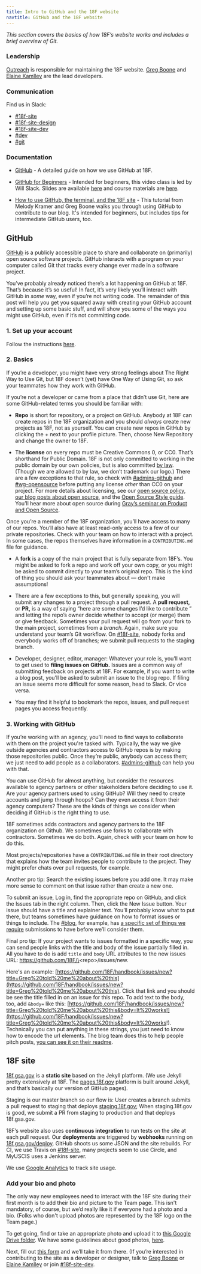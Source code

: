 ```yaml
---
title: Intro to GitHub and the 18F website
navtitle: GitHub and the 18F website
---
```


_This section covers the basics of how 18F&rsquo;s website works and includes a brief overview of Git._


### Leadership

[Outreach](https://handbook.18f.gov/outreach) is responsible for maintaining the 18F website. [Greg Boone](https://18f.slack.com/messages/@gregboone) and [Elaine Kamlley](https://18f.slack.com/messages/@elainekamlley) are the lead developers.

### Communication

Find us in Slack:

- [#18f-site](https://18f.slack.com/messages/18f-site)
- [#18f-site-design](https://18f.slack.com/messages/18f-site-design)
- [#18f-site-dev](https://18f.slack.com/messages/18f-site-dev)
- [#dev](https://18f.slack.com/messages/dev)
- [#git](https://18f.slack.com/messages/git)

### Documentation

- [GitHub](https://handbook.18f.gov/github/) - A detailed guide on how we use GitHub at 18F.

- [GitHub for Beginners](http://www.digitalgov.gov/event/github-for-beginners/) - Intended for beginners, this video class is led by Will Slack. Slides are available [here](https://pages.18f.gov/slides/github-basics/#/18) and course materials are [here](https://docs.google.com/document/d/18b-4VPTcuqat-enGQSVzivGH2CsqdQVG0K0eToRM39I/edit).

- [How to use GitHub, the terminal, and the 18F site](https://18f.gsa.gov/2015/03/03/how-to-use-github-and-the-terminal-a-guide/) - This tutorial from Melody Kramer and Greg Boone walks you through using GitHub to contribute to our blog. It's intended for beginners, but includes tips for intermediate GitHub users, too.

## GitHub

[GitHub](https://github.com) is a publicly accessible place to share and collaborate on (primarily) open source software projects. GitHub interacts with a program on your computer called Git that tracks every change ever made in a software project.

You&rsquo;ve probably already noticed there&rsquo;s a lot happening on GitHub at 18F. That&rsquo;s because it&rsquo;s so useful! In fact, it&rsquo;s very likely you&rsquo;ll interact with GitHub in _some_ way, even if you&rsquo;re not writing code. The remainder of this post will help you get you squared away with creating your GitHub account and setting up some basic stuff, and will show you some of the ways you might use GitHub, even if it&rsquo;s not committing code.

### 1. Set up your account

Follow the instructions [here](https://handbook.18f.gov/github/).

### 2. Basics

If you&rsquo;re a developer, you might have very strong feelings about The Right Way to Use Git, but 18F doesn&rsquo;t (yet) have One Way of Using Git, so ask your teammates how they work with GitHub.

If you&rsquo;re not a developer or came from a place that didn&rsquo;t use Git, here are some GitHub-related terms you should be familiar with:

- **Repo** is short for repository, or a project on GitHub. Anybody at 18F can create repos in the 18F organization and you should _always_ create new projects as 18F, not as yourself. You can create new repos in GitHub by clicking the + next to your profile picture. Then, choose New Repository and change the owner to 18F.

- The **license** on every repo must be Creative Commons 0, or CC0. That&rsquo;s shorthand for Public Domain. 18F is not only committed to working in the public domain by our own policies, but is also committed [by law](https://www.usa.gov/government-works). (Though we are allowed to by law, we don&rsquo;t trademark our logo.) There are a few exceptions to that rule, so check with [#admins-github](https://18f.slack.com/archives/admins-github) and [#wg-opensource](https://18f.slack.com/archives/wg-opensource) before putting any license _other_ than CC0 on your project. For more details about licensing, see our [open source policy](https://github.com/18F/open-source-policy), [our blog posts about open source](https://18f.gsa.gov/tags/open-source/), and the [Open Source Style guide](https://pages.18f.gov/open-source-guide/). You&rsquo;ll hear more about open source during [Gray&rsquo;s seminar on Product and Open Source](https://handbook.18f.gov/intro-to-product-and-open-source).

Once you&rsquo;re a member of the 18F organization, you&rsquo;ll have access to many of our repos.  You&rsquo;ll also have at least read-only access to a few of our private repositories. Check with your team on how to interact with a project. In some cases, the repos themselves have information in a `CONTRIBUTING.md` file for guidance.

- A **fork** is a copy of the main project that is fully separate from 18F&rsquo;s. You might be asked to fork a repo and work off your own copy, or you might be asked to commit directly to your team&rsquo;s original repo. This is the kind of thing you should ask your teammates about — don't make assumptions!

- There are a few exceptions to this, but generally speaking, you will submit any changes to a project through a pull request. A **pull request,** or **PR,** is a way of saying  &ldquo;here are some changes I&rsquo;d like to contribute &rdquo; and letting the repo&rsquo;s owner decide whether to accept (or merge) them or give feedback. Sometimes your pull request will go from your fork to the main project, sometimes from a _branch._ Again, make sure you understand your team&rsquo;s Git workflow. On [#18f-site](), nobody forks and everybody works off of branches; we submit pull requests to the staging branch.

- Developer, designer, editor, manager: Whatever your role is, you&rsquo;ll want to get used to **filing issues on GitHub.** Issues are a common way of submitting feedback on projects at 18F. For example, if you want to write a blog post, you&rsquo;ll be asked to submit an issue to the blog repo. If filing an issue seems more difficult for some reason, head to Slack. Or vice versa.

- You may find it helpful to bookmark the repos, issues, and pull request pages you access frequently.

### 3. Working with GitHub

If you&rsquo;re working with an agency, you'll need to find ways to collaborate with them on the project you're tasked with. Typically, the way we give outside agencies and contractors access to GitHub repos is by making those repositories public. Once they&rsquo;re public, anybody can access them; we just need to add people as a collaborators. [#admins-github](https://18f.slack.com/archives/admins-github) can help you with that.

You can use GitHub for almost anything, but consider the resources available to agency partners or other stakeholders before deciding to use it. Are your agency partners used to using GitHub? Will they need to create accounts and jump through hoops? Can they even access it from their agency computers? These are the kinds of things we consider when deciding if GitHub is the right thing to use.

18F sometimes adds contractors and agency partners to the 18F organization on Github. We sometimes use forks to collaborate with contractors. Sometimes we do both. Again, check with your team on how to do this.

Most projects/repositories have a `CONTRIBUTING.md` file in their root directory that explains how the team invites people to contribute to the project. They might prefer chats over pull requests, for example.

Another pro tip: Search the existing issues before you add one. It may make more sense to comment on that issue rather than create a new one.

To submit an issue, Log in, find the appropriate repo on GitHub, and click the Issues tab in the right column. Then, click the New Issue button. Your issue should have a title and explainer text. You&rsquo;ll probably know what to put there, but teams sometimes have guidance on how to format issues or things to include. The [#blog](https://18f.slack.com/archives/blog), for example, has [a specific set of things we require](https://github.com/18F/blog-drafts#readme) submissions to have before we&rsquo;ll consider them.

Final pro tip: If your project wants to issues formatted in a specific way, you can send people links with the title and body of the issue partially filled in. All you have to do is add `title` and `body` URL attributes to the new issues URL: https://github.com/18F/\<repo\>/issues/new.

Here's an example: [https://github.com/18F/handbook/issues/new?title=Greg%20told%20me%20about%20this](https://github.com/18F/handbook/issues/new?title=Greg%20told%20me%20about%20this). Click that link and you should be see the title filled in on an issue for this repo. To add text to the body, too, add `&body=` like this: [https://github.com/18F/handbook/issues/new?title=Greg%20told%20me%20about%20this&body=It%20works!](https://github.com/18F/handbook/issues/new?title=Greg%20told%20me%20about%20this&body=It%20works!). Technically you can put anything in these strings, you just need to know how to encode the url elements. The blog team does this to help people pitch posts, [you can see it on their readme](https://github.com/18f/blog-drafts).


## 18F site

[18f.gsa.gov](http://18f.gsa.gov/) is a **static site** based on the Jekyll platform. (We use Jekyll pretty extensively at 18F. The [pages.18f.gov]() platform is built around Jekyll, and that&rsquo;s basically our version of GitHub pages).

Staging is our master branch so our flow is: User creates a branch submits a pull request to staging that deploys [staging.18f.gov](http://staging.18f.gov); When staging.18f.gov is good, we submit a PR from staging to production and that deploys 18f.gsa.gov.

18F&rsquo;s website also uses **continuous integration** to run tests on the site at each pull request. Our **deployments** are triggered by **webhooks** running on [18f.gsa.gov/deploy](http://18f.gsa.gov/deploy). GitHub shoots us some JSON and the site rebuilds. For CI, we use Travis on [#18f-site](https://18f.slack.com/archives/18f-site), many projects seem to use Circle, and MyUSCIS uses a Jenkins server.

We use [Google Analytics](https://handbook.18f.gov/google-analytics/) to track site usage.

### Add your bio and photo

The only way new employees need to interact with the 18F site during their first month is to add their bio and picture to the Team page. This isn't mandatory, of course, but we&rsquo;d really like it if everyone had a photo and a bio. (Folks who don't upload photos are represented by the 18F logo on the Team page.)

To get going, find or take an appropriate photo and upload it to [this Google Drive folder](https://drive.google.com/a/gsa.gov/folderview?id=0B8kn3cuJUwEkLUMwWXE2VVczbUU&usp=sharing). We have some guidelines about good photos, [here](https://drive.google.com/a/gsa.gov/folderview?id=0B8kn3cuJUwEkLUMwWXE2VVczbUU&usp=sharing).

Next, fill out [this form](https://docs.google.com/a/gsa.gov/forms/d/1XRCkQZw3-1JoZh6tm4k1qbunEnvJdOvDrTjRCqs-dp4/viewform) and we&rsquo;ll take it from there. (If you&rsquo;re interested in contributing to the site as a developer or designer, talk to [Greg Boone](https://18f.slack.com/messages/@gregboone) or [Elaine Kamlley](https://18f.slack.com/messages/@elainekamlley) or join [#18f-site-dev](https://18f.slack.com/archives/18f-site-dev).

